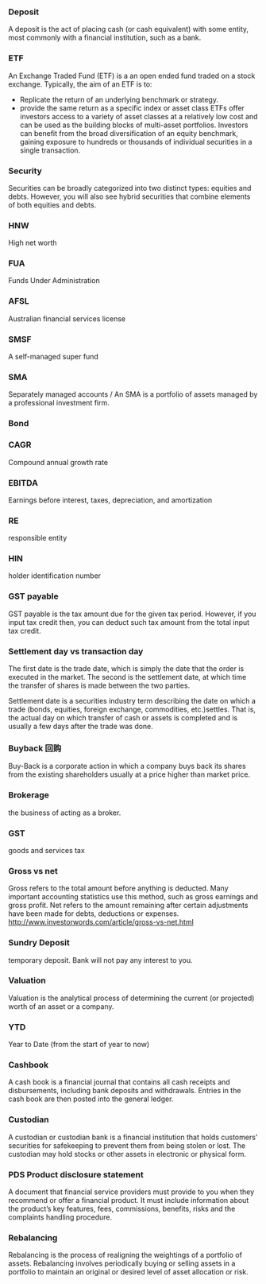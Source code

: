 ### Deposit

A deposit is the act of placing cash (or cash equivalent) with some entity, most commonly with a financial institution, such as a bank.

### ETF
An Exchange Traded Fund (ETF) is a an open ended fund traded on a stock exchange. Typically, the aim of an ETF is to:
- Replicate the return of an underlying benchmark or strategy.
- provide the same return as a specific index or asset class
ETFs offer investors access to a variety of asset classes at a relatively low cost and can be used as the building blocks of multi-asset portfolios. Investors can benefit from the broad diversification of an equity benchmark, gaining exposure to hundreds or thousands of individual securities in a single transaction. 

### Security
Securities can be broadly categorized into two distinct types: equities and debts. However, you will also see hybrid securities that combine elements of both equities and debts.

### HNW
High net worth 

### FUA
Funds Under Administration 

### AFSL
Australian financial services license 

### SMSF
A self-managed super fund 

### SMA
Separately managed accounts / An SMA is a portfolio of assets managed by a professional investment firm.  

### Bond


### CAGR 
Compound annual growth rate 

### EBITDA
Earnings before interest, taxes, depreciation, and amortization 

### RE
responsible entity 

### HIN
holder identification number 

### GST payable 
GST payable is the tax amount due for the given tax period. However, if you input tax credit then, you can deduct such tax amount from the total input tax credit. 

### Settlement day vs transaction day 
The first date is the trade date, which is simply the date that the order is executed in the market. The second is the settlement date, at which time the transfer of shares is made between the two parties.  

Settlement date is a securities industry term describing the date on which a trade (bonds, equities, foreign exchange, commodities, etc.)settles. That is, the actual day on which transfer of cash or assets is completed and is usually a few days after the trade was done. 

### Buyback 回购
Buy-Back is a corporate action in which a company buys back its shares from the existing shareholders usually at a price higher than market price.  

### Brokerage 
the business of acting as a broker. 

### GST
goods and services tax 

### Gross vs net 
Gross refers to the total amount before anything is deducted. Many important accounting statistics use this method, such as gross earnings and gross profit. Net refers to the amount remaining after certain adjustments have been made for debts, deductions or expenses. 
http://www.investorwords.com/article/gross-vs-net.html 

### Sundry Deposit
temporary deposit. Bank will not pay any interest to you. 

### Valuation
Valuation is the analytical process of determining the current (or projected) worth of an asset or a company.

### YTD
Year to Date (from the start of year to now)

### Cashbook
A cash book is a financial journal that contains all cash receipts and disbursements, including bank deposits and withdrawals. Entries in the cash book are then posted into the general ledger.

### Custodian
A custodian or custodian bank is a financial institution that holds customers' securities for safekeeping to prevent them from being stolen or lost. The custodian may hold stocks or other assets in electronic or physical form.

### PDS Product disclosure statement
A document that financial service providers must provide to you when they recommend or offer a financial product. It must include information about the product’s key features, fees, commissions, benefits, risks and the complaints handling procedure.

### Rebalancing
Rebalancing is the process of realigning the weightings of a portfolio of assets. Rebalancing involves periodically buying or selling assets in a portfolio to maintain an original or desired level of asset allocation or risk.

